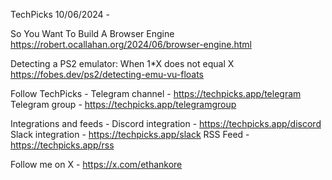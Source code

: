 TechPicks 10/06/2024 -

So You Want To Build A Browser Engine
https://robert.ocallahan.org/2024/06/browser-engine.html

Detecting a PS2 emulator: When 1*X does not equal X
https://fobes.dev/ps2/detecting-emu-vu-floats

Follow TechPicks -
Telegram channel - https://techpicks.app/telegram
Telegram group - https://techpicks.app/telegramgroup

Integrations and feeds -
Discord integration - https://techpicks.app/discord
Slack integration - https://techpicks.app/slack
RSS Feed - https://techpicks.app/rss

Follow me on X - https://x.com/ethankore